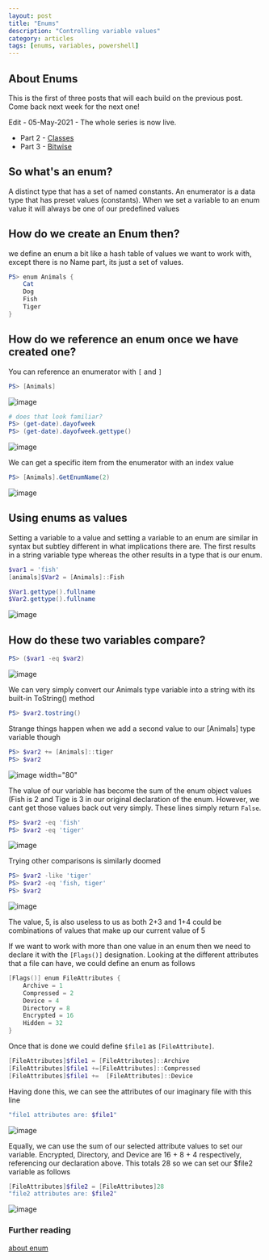 ```yaml
---
layout: post
title: "Enums"
description: "Controlling variable values"
category: articles
tags: [enums, variables, powershell]
---
```


## About Enums

This is the first of three posts that will each build on the previous post. Come back next week for the next one!

Edit - 05-May-2021 - The whole series is now live.

- Part 2 - [Classes](https://fatherjack.github.io/articles/Classes)
- Part 3 - [Bitwise](https://fatherjack.github.io/articles/Bitwise)

## So what's an enum?

A distinct type that has a set of named constants.
An enumerator is a data type that has preset values (constants). When we set a variable to an enum value it will always be one of our predefined values

## How do we create an Enum then?

we define an enum a bit like a hash table of values we want to work with, except there is no Name part, its just a set of values.

````powershell
PS> enum Animals {
    Cat
    Dog
    Fish
    Tiger
}
````

## How do we reference an enum once we have created one?

You can reference an enumerator with ```[``` and ```]```

```powershell
PS> [Animals]
```

![image](https://user-images.githubusercontent.com/2597535/113761216-1c4c5400-970f-11eb-9b90-997b5fc453b6.png)

```powershell
# does that look familiar?
PS> (get-date).dayofweek
PS> (get-date).dayofweek.gettype()
```

![image](https://user-images.githubusercontent.com/2597535/113761336-3dad4000-970f-11eb-92c6-003ed698fac0.png)

We can get a specific item from the enumerator with an index value

```powershell
PS> [Animals].GetEnumName(2)
```

![image](https://user-images.githubusercontent.com/2597535/113762255-4fdbae00-9710-11eb-80ce-dd111fc55c7b.png)

## Using enums as values

Setting a variable to a value and setting a variable to an enum are similar in syntax but subtley different in what implications there are. The first results in a string variable type whereas the other results in a type that is our enum.

```powershell
$var1 = 'fish'
[animals]$Var2 = [Animals]::Fish

$Var1.gettype().fullname
$Var2.gettype().fullname
```

![image](https://user-images.githubusercontent.com/2597535/113762717-cbd5f600-9710-11eb-9d23-e3eb676c807a.png)

## How do these two variables compare?

```powershell
PS> ($var1 -eq $var2)
```

![image](https://user-images.githubusercontent.com/2597535/113769368-d4322f00-9718-11eb-81db-dbb02d451d6c.png)

We can very simply convert our Animals type variable into a string with its built-in ToString() method

```powershell
PS> $var2.tostring()
```

Strange things happen when we add a second value to our [Animals] type variable though

```powershell
PS> $var2 += [Animals]::tiger
PS> $var2
```

![image width="80"](https://user-images.githubusercontent.com/2597535/113770982-bd8cd780-971a-11eb-9985-ad06c4bed7f1.png)

The value of our variable has become the sum of the enum object values (Fish is 2 and Tige is 3 in our original declaration of the enum. However, we cant get those values back out very simply. These lines simply return ```False```.

```powershell
PS> $var2 -eq 'fish'
PS> $var2 -eq 'tiger'
```

![image](https://user-images.githubusercontent.com/2597535/113771465-4dcb1c80-971b-11eb-8566-60fc3b46ae1c.png)

Trying other comparisons is similarly doomed

```powershell
PS> $var2 -like 'tiger'
PS> $var2 -eq 'fish, tiger'
PS> $var2
```

![image](https://user-images.githubusercontent.com/2597535/113771718-a6021e80-971b-11eb-9080-ffa872b97234.png)

The value, 5, is also useless to us as both 2+3 and 1+4 could be combinations of values that make up our current value of 5

If we want to work with more than one value in an enum then we need to declare it with the ```[Flags()]``` designation. Looking at the different attributes that a file can have, we could define an enum as follows

```powershell
[Flags()] enum FileAttributes {
    Archive = 1
    Compressed = 2
    Device = 4
    Directory = 8
    Encrypted = 16
    Hidden = 32
}
```

Once that is done we could define ```$file1``` as ```[FileAttribute]```.

```powershell
[FileAttributes]$file1 = [FileAttributes]::Archive
[FileAttributes]$file1 +=[FileAttributes]::Compressed
[FileAttributes]$file1 +=  [FileAttributes]::Device
```

Having done this, we can see the attributes of our imaginary file with this line

```powershell
"file1 attributes are: $file1"
```

![image](https://user-images.githubusercontent.com/2597535/113772356-83bcd080-971c-11eb-94d9-47c6deb76acd.png)

Equally, we can use the sum of our selected attribute values to set our variable. Encrypted, Directory, and Device are 16 + 8 + 4 respectively, referencing our declaration above. This totals 28 so we can set our $file2 variable as follows

```powershell
[FileAttributes]$file2 = [FileAttributes]28  
"file2 attributes are: $file2"
```

![image](https://user-images.githubusercontent.com/2597535/113772691-ee6e0c00-971c-11eb-8576-4cfae890e255.png)

### Further reading

[about enum](https://docs.microsoft.com/en-us/powershell/module/microsoft.powershell.core/about/about_enum)
